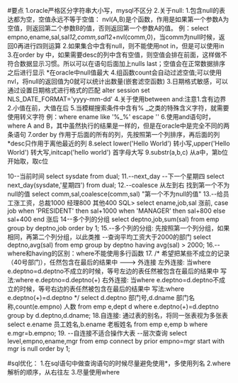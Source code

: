 #要点
1.oracle严格区分字符串大小写，mysql不区分
2.关于null:
	1.包含null的表达都为空，空值永远不等于空值：
		nvl(A,B)是个函数，作用是如果第一个参数A为空值，则返回第二个参数B的值，否则返回第一个参数A的值。
		例：select empno,ename,sal,sal*12,comm,sal*12+nvl(comm,0)，当comm为null时候，返回0再进行四则运算
	2.如果集合中含有null，则不能使用not in，但是可以使用in
	3.在order by 中，如果需要desc的列中含有空值，则空值会排在前面，这样做不符合数据显示习惯。所以可以在语句后面加上nulls last；空值会在正常数据排序之后进行显示
		*在oracle中null值最大
	4.组函数count会自动过滤空值;可以使用nvl，将null的返回值为0就可以统计出数量(嵌套滤空函数)
3.日期格式敏感，可以通过设置日期格式进行格式的匹配
	alter session set NLS_DATE_FORMAT='yyyy-mm-dd'
4.关于使用between and:注意1.含有边界  2.小值在前，大值在后
5.当模糊搜索条件中含有% _之类的特殊含义字符，就需要使用转义字符
	例：where ename like '%\_%' escape '\'
6.使用and语句时，where A and B，其中虽然执行的结果是一样的，但是在oracle中是完全不同的两条语句
7.order by 作用于后面的所有的列，先按照第一个列排序，再后面的列
		*desc只作用于离他最近的列
8.select lower('Hello World') 转小写,upper('Hello World') 转大写,initcap('hello world') 首字母大写
9.substr(a,b,c) 从a中，第b位开始取，取c位

10--当前时间
 	select sysdate from dual;
11.--next_day
--下一个星期四 select next_day(sysdate,'星期四') from dual;
12.--coalesce 从左到右 找到第一个不为null的值
 select comm,sal,coalesce(comm,sal) "第一个不为null的值"
13.--给员工涨工资，总裁1000 经理800 其他400
	SQL> select ename,job,sal 涨前,
   case job when 'PRESIDENT' then sal+1000
 	        when 'MANAGER' then sal+800
           else sal+400
          end 涨后
14--多个列的分组
 select deptno,job,sum(sal)
   from emp
   group by deptno,job
   order by 1;
15.--多个列的分组: 先按照第一个列分组，如果相同，再第二个列分组，以此类推
--查询平均工资大于2000的部门
 select deptno,avg(sal)
  from emp
  group by deptno
  having avg(sal) > 2000;
16.--where和having的区别：where不能使用多行函数
17. /*
 希望把某些不成立的记录（40号部门），任然包含在最后的结果中 ---> 外连接
 左外连接: 当where e.deptno=d.deptno不成立的时候，等号左边的表任然被包含在最后的结果中
    写法:where e.deptno=d.deptno(+)
 右外连接: 当where e.deptno=d.deptno不成立的时候，等号右边的表任然被包含在最后的结果中
    写法:where e.deptno(+)=d.deptno
*/
	 select d.deptno 部门号,d.dname 部门名称,count(e.empno) 人数
    from emp e,dept d
    where e.deptno(+)=d.deptno
    group by d.deptno,d.dname;
18.自连接: 通过表的别名，将同一张表视为多张表
 select e.ename 员工姓名,b.ename 老板姓名
   from emp e,emp b
   where e.mgr=b.empno;
19. --自连接不适合操作大表
 --层次查询
 select level,empno,ename,mgr
   from emp
   connect by prior empno=mgr
   start with mgr is null
    order by 1;

#sql优化：
1.在sql语句中做查询语句的时候尽量避免使用*，多使用列名
2.where解析的顺序，从右往左 
3.尽量使用where
		